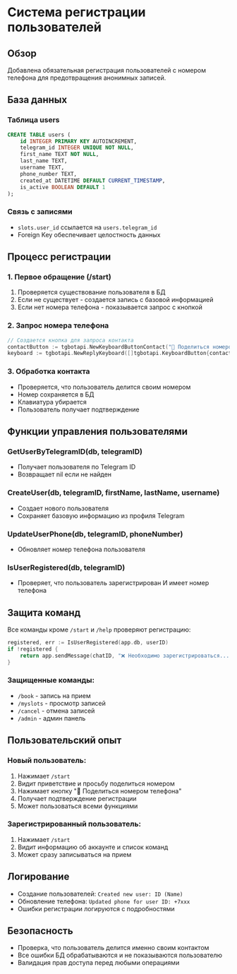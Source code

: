 # Система регистрации пользователей

## Обзор
Добавлена обязательная регистрация пользователей с номером телефона для предотвращения анонимных записей.

## База данных

### Таблица users
```sql
CREATE TABLE users (
    id INTEGER PRIMARY KEY AUTOINCREMENT,
    telegram_id INTEGER UNIQUE NOT NULL,
    first_name TEXT NOT NULL,
    last_name TEXT,
    username TEXT,
    phone_number TEXT,
    created_at DATETIME DEFAULT CURRENT_TIMESTAMP,
    is_active BOOLEAN DEFAULT 1
);
```

### Связь с записями
- `slots.user_id` ссылается на `users.telegram_id`
- Foreign Key обеспечивает целостность данных

## Процесс регистрации

### 1. Первое обращение (/start)
1. Проверяется существование пользователя в БД
2. Если не существует - создается запись с базовой информацией
3. Если нет номера телефона - показывается запрос с кнопкой

### 2. Запрос номера телефона
```go
// Создается кнопка для запроса контакта
contactButton := tgbotapi.NewKeyboardButtonContact("📱 Поделиться номером телефона")
keyboard := tgbotapi.NewReplyKeyboard([]tgbotapi.KeyboardButton{contactButton})
```

### 3. Обработка контакта
- Проверяется, что пользователь делится своим номером
- Номер сохраняется в БД
- Клавиатура убирается
- Пользователь получает подтверждение

## Функции управления пользователями

### GetUserByTelegramID(db, telegramID)
- Получает пользователя по Telegram ID
- Возвращает nil если не найден

### CreateUser(db, telegramID, firstName, lastName, username)
- Создает нового пользователя
- Сохраняет базовую информацию из профиля Telegram

### UpdateUserPhone(db, telegramID, phoneNumber)
- Обновляет номер телефона пользователя

### IsUserRegistered(db, telegramID)  
- Проверяет, что пользователь зарегистрирован И имеет номер телефона

## Защита команд

Все команды кроме `/start` и `/help` проверяют регистрацию:

```go
registered, err := IsUserRegistered(app.db, userID)
if !registered {
    return app.sendMessage(chatID, "❌ Необходимо зарегистрироваться...")
}
```

### Защищенные команды:
- `/book` - запись на прием
- `/myslots` - просмотр записей  
- `/cancel` - отмена записей
- `/admin` - админ панель

## Пользовательский опыт

### Новый пользователь:
1. Нажимает `/start`
2. Видит приветствие и просьбу поделиться номером
3. Нажимает кнопку "📱 Поделиться номером телефона"
4. Получает подтверждение регистрации
5. Может пользоваться всеми функциями

### Зарегистрированный пользователь:
1. Нажимает `/start`
2. Видит информацию об аккаунте и список команд
3. Может сразу записываться на прием

## Логирование
- Создание пользователей: `Created new user: ID (Name)`
- Обновление телефона: `Updated phone for user ID: +7xxx`
- Ошибки регистрации логируются с подробностями

## Безопасность
- Проверка, что пользователь делится именно своим контактом
- Все ошибки БД обрабатываются и не показываются пользователю
- Валидация прав доступа перед любыми операциями